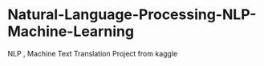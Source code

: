 # Natural-Language-Processing-NLP-Machine-Learning
NLP , Machine Text Translation Project from kaggle
